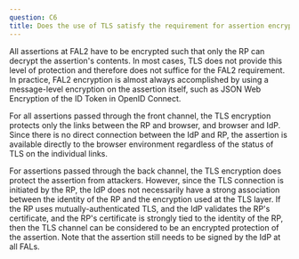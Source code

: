 ```yaml
---
question: C6
title: Does the use of TLS satisfy the requirement for assertion encryption at FAL2?
---
```

All assertions at FAL2 have to be encrypted such that only the RP can decrypt the assertion's contents. In most cases, TLS does not provide this level of protection and therefore does not suffice for the FAL2 requirement. In practice, FAL2 encryption is almost always accomplished by using a message-level encryption on the assertion itself, such as JSON Web Encryption of the ID Token in OpenID Connect.

For all assertions passed through the front channel, the TLS encryption protects only the links between the RP and browser, and browser and IdP. Since there is no direct connection between the IdP and RP, the assertion is available directly to the browser environment regardless of the status of TLS on the individual links. 

For assertions passed through the back channel, the TLS encryption does protect the assertion from attackers. However, since the TLS connection is initiated by the RP, the IdP does not necessarily have a strong association between the identity of the RP and the encryption used at the TLS layer. If the RP uses mutually-authenticated TLS, and the IdP validates the RP's certificate, and the RP's certificate is strongly tied to the identity of the RP, then the TLS channel can be considered to be an encrypted protection of the assertion. Note that the assertion still needs to be signed by the IdP at all FALs. 
